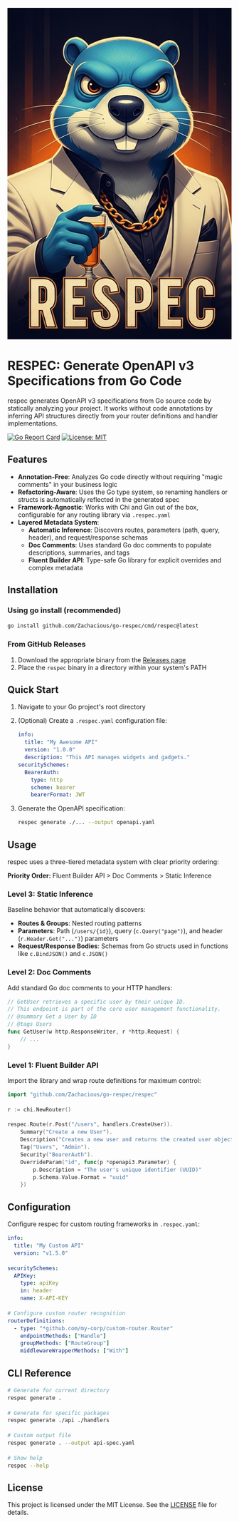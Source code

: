 ![Go Reference](images/respec.jpg)

# RESPEC: Generate OpenAPI v3 Specifications from Go Code

respec generates OpenAPI v3 specifications from Go source code by statically analyzing your project. It works without code annotations by inferring API structures directly from your router definitions and handler implementations.

[![Go Report Card](https://goreportcard.com/badge/github.com/Zachacious/go-respec)](https://goreportcard.com/report/github.com/Zachacious/go-respec)
[![License: MIT](https://img.shields.io/badge/License-MIT-yellow.svg)](https://opensource.org/licenses/MIT)

## Features

- **Annotation-Free**: Analyzes Go code directly without requiring "magic comments" in your business logic
- **Refactoring-Aware**: Uses the Go type system, so renaming handlers or structs is automatically reflected in the generated spec
- **Framework-Agnostic**: Works with Chi and Gin out of the box, configurable for any routing library via `.respec.yaml`
- **Layered Metadata System**:
  - **Automatic Inference**: Discovers routes, parameters (path, query, header), and request/response schemas
  - **Doc Comments**: Uses standard Go doc comments to populate descriptions, summaries, and tags
  - **Fluent Builder API**: Type-safe Go library for explicit overrides and complex metadata

## Installation

### Using go install (recommended)

```bash
go install github.com/Zachacious/go-respec/cmd/respec@latest
```

### From GitHub Releases

1. Download the appropriate binary from the [Releases page](https://github.com/Zachacious/go-respec/releases)
2. Place the `respec` binary in a directory within your system's PATH

## Quick Start

1. Navigate to your Go project's root directory

2. (Optional) Create a `.respec.yaml` configuration file:

   ```yaml
   info:
     title: "My Awesome API"
     version: "1.0.0"
     description: "This API manages widgets and gadgets."
   securitySchemes:
     BearerAuth:
       type: http
       scheme: bearer
       bearerFormat: JWT
   ```

3. Generate the OpenAPI specification:

   ```bash
   respec generate ./... --output openapi.yaml
   ```

## Usage

respec uses a three-tiered metadata system with clear priority ordering:

**Priority Order:** Fluent Builder API > Doc Comments > Static Inference

### Level 3: Static Inference

Baseline behavior that automatically discovers:

- **Routes & Groups**: Nested routing patterns
- **Parameters**: Path (`/users/{id}`), query (`c.Query("page")`), and header (`r.Header.Get("...")`) parameters
- **Request/Response Bodies**: Schemas from Go structs used in functions like `c.BindJSON()` and `c.JSON()`

### Level 2: Doc Comments

Add standard Go doc comments to your HTTP handlers:

```go
// GetUser retrieves a specific user by their unique ID.
// This endpoint is part of the core user management functionality.
// @summary Get a User by ID
// @tags Users
func GetUser(w http.ResponseWriter, r *http.Request) {
    // ...
}
```

### Level 1: Fluent Builder API

Import the library and wrap route definitions for maximum control:

```go
import "github.com/Zachacious/go-respec/respec"

r := chi.NewRouter()

respec.Route(r.Post("/users", handlers.CreateUser)).
    Summary("Create a new User").
    Description("Creates a new user and returns the created user object.").
    Tag("Users", "Admin").
    Security("BearerAuth").
    OverrideParam("id", func(p *openapi3.Parameter) {
        p.Description = "The user's unique identifier (UUID)"
        p.Schema.Value.Format = "uuid"
    })
```

## Configuration

Configure respec for custom routing frameworks in `.respec.yaml`:

```yaml
info:
  title: "My Custom API"
  version: "v1.5.0"

securitySchemes:
  APIKey:
    type: apiKey
    in: header
    name: X-API-KEY

# Configure custom router recognition
routerDefinitions:
  - type: "*github.com/my-corp/custom-router.Router"
    endpointMethods: ["Handle"]
    groupMethods: ["RouteGroup"]
    middlewareWrapperMethods: ["With"]
```

## CLI Reference

```bash
# Generate for current directory
respec generate .

# Generate for specific packages
respec generate ./api ./handlers

# Custom output file
respec generate . --output api-spec.yaml

# Show help
respec --help
```

## License

This project is licensed under the MIT License. See the [LICENSE](LICENSE) file for details.
